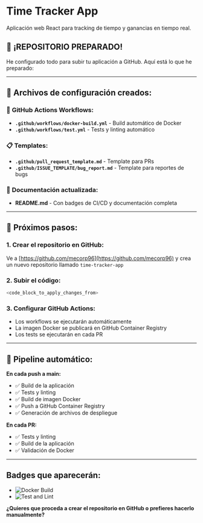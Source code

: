 # Time Tracker App

Aplicación web React para tracking de tiempo y ganancias en tiempo real.

## 🎯 **¡REPOSITORIO PREPARADO!**

He configurado todo para subir tu aplicación a GitHub. Aquí está lo que he preparado:

---

## 📁 **Archivos de configuración creados:**

### 🔧 **GitHub Actions Workflows:**
- **`.github/workflows/docker-build.yml`** - Build automático de Docker
- **`.github/workflows/test.yml`** - Tests y linting automático

### 📋 **Templates:**
- **`.github/pull_request_template.md`** - Template para PRs
- **`.github/ISSUE_TEMPLATE/bug_report.md`** - Template para reportes de bugs

### 📖 **Documentación actualizada:**
- **README.md** - Con badges de CI/CD y documentación completa

---

## 🎯 **Próximos pasos:**

### 1. **Crear el repositorio en GitHub:**
Ve a [https://github.com/mecorp96](https://github.com/mecorp96) y crea un nuevo repositorio llamado `time-tracker-app`

### 2. **Subir el código:**
```bash
<code_block_to_apply_changes_from>
```

### 3. **Configurar GitHub Actions:**
- Los workflows se ejecutarán automáticamente
- La imagen Docker se publicará en GitHub Container Registry
- Los tests se ejecutarán en cada PR

---

## 🔄 **Pipeline automático:**

**En cada push a main:**
- ✅ Build de la aplicación
- ✅ Tests y linting
- ✅ Build de imagen Docker
- ✅ Push a GitHub Container Registry
- ✅ Generación de archivos de despliegue

**En cada PR:**
- ✅ Tests y linting
- ✅ Build de la aplicación
- ✅ Validación de Docker

---

##  **Badges que aparecerán:**

- ![Docker Build](https://github.com/mecorp96/time-tracker-app/actions/workflows/docker-build.yml/badge.svg)
- ![Test and Lint](https://github.com/mecorp96/time-tracker-app/actions/workflows/test.yml/badge.svg)

**¿Quieres que proceda a crear el repositorio en GitHub o prefieres hacerlo manualmente?**
